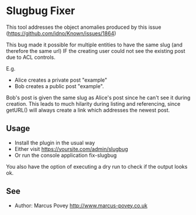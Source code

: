 # Slugbug Fixer

This tool addresses the object anomalies produced by this issue (https://github.com/idno/Known/issues/1864)

This bug made it possible for multiple entities to have the same slug (and therefore the same url) IF the creating
user could not see the existing post due to ACL controls.

E.g.

* Alice creates a private post "example"
* Bob creates a public post "example".

Bob's post is given the same slug as Alice's post since he can't see it during creation. This leads to much hilarity during
listing and referencing, since getURL() will always create a link which addresses the newest post.

## Usage

* Install the plugin in the usual way
* Either visit https://yoursite.com/admin/slugbug
* Or run the console application fix-slugbug

You also have the option of executing a dry run to check if the output looks ok.

## See
 * Author: Marcus Povey <http://www.marcus-povey.co.uk> 

